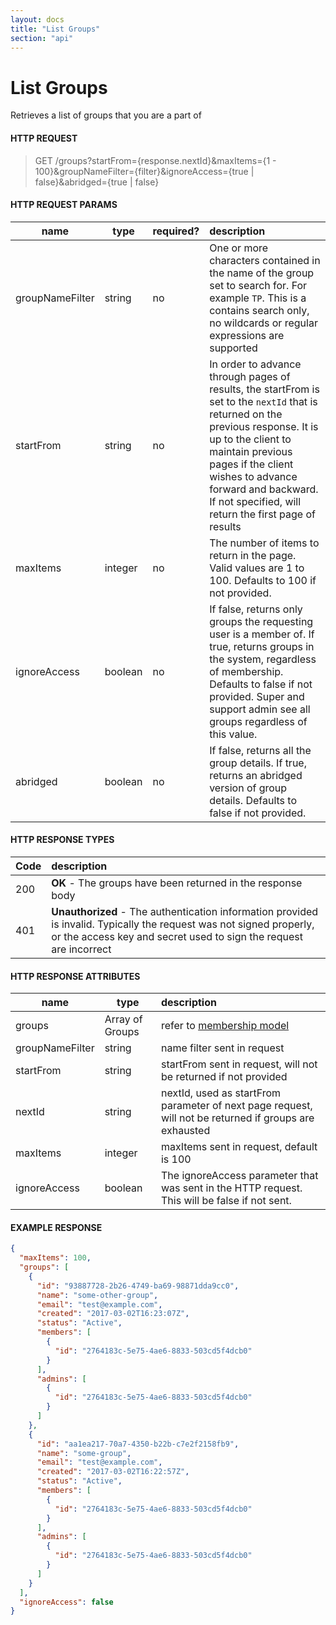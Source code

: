 ```yaml
---
layout: docs
title: "List Groups"
section: "api"
---
```


# List Groups

Retrieves a list of groups that you are a part of

#### HTTP REQUEST

> GET /groups?startFrom={response.nextId}&maxItems={1 - 100}&groupNameFilter={filter}&ignoreAccess={true  &#124; false}&abridged={true  &#124; false}

#### HTTP REQUEST PARAMS

name             | type          | required?   | description |
 ------------    | ------------- | ----------- | :---------- |
groupNameFilter  | string        | no          | One or more characters contained in the name of the group set to search for.  For example `TP`.  This is a contains search only, no wildcards or regular expressions are supported |
startFrom        | string        | no          | In order to advance through pages of results, the startFrom is set to the `nextId` that is returned on the previous response.  It is up to the client to maintain previous pages if the client wishes to advance forward and backward.   If not specified, will return the first page of results |
maxItems         | integer       | no          | The number of items to return in the page.  Valid values are 1 to 100. Defaults to 100 if not provided. |
ignoreAccess     | boolean       | no          | If false, returns only groups the requesting user is a member of. If true, returns groups in the system, regardless of membership. Defaults to false if not provided. Super and support admin see all groups regardless of this value. |
abridged         | boolean       | no          | If false, returns all the group details. If true, returns an abridged version of group details. Defaults to false if not provided. |

#### HTTP RESPONSE TYPES

Code          | description |
 ------------ | :---------- |
200           | **OK** - The groups have been returned in the response body|
401           | **Unauthorized** - The authentication information provided is invalid.  Typically the request was not signed properly, or the access key and secret used to sign the request are incorrect |

#### HTTP RESPONSE ATTRIBUTES

name             | type               | description |
 ------------    | -------------      | :---------- |
groups           | Array of Groups    | refer to [membership model](membership-model.html) |
groupNameFilter  | string             | name filter sent in request |
startFrom        | string             | startFrom sent in request, will not be returned if not provided |
nextId           | string             | nextId, used as startFrom parameter of next page request, will not be returned if groups are exhausted |
maxItems         | integer            | maxItems sent in request, default is 100 |
ignoreAccess     | boolean            | The ignoreAccess parameter that was sent in the HTTP request. This will be false if not sent. |

#### EXAMPLE RESPONSE

```json
{
  "maxItems": 100,
  "groups": [
    {
      "id": "93887728-2b26-4749-ba69-98871dda9cc0",
      "name": "some-other-group",
      "email": "test@example.com",
      "created": "2017-03-02T16:23:07Z",
      "status": "Active",
      "members": [
        {
          "id": "2764183c-5e75-4ae6-8833-503cd5f4dcb0"
        }
      ],
      "admins": [
        {
          "id": "2764183c-5e75-4ae6-8833-503cd5f4dcb0"
        }
      ]
    },
    {
      "id": "aa1ea217-70a7-4350-b22b-c7e2f2158fb9",
      "name": "some-group",
      "email": "test@example.com",
      "created": "2017-03-02T16:22:57Z",
      "status": "Active",
      "members": [
        {
          "id": "2764183c-5e75-4ae6-8833-503cd5f4dcb0"
        }
      ],
      "admins": [
        {
          "id": "2764183c-5e75-4ae6-8833-503cd5f4dcb0"
        }
      ]
    }
  ],
  "ignoreAccess": false
}
```
